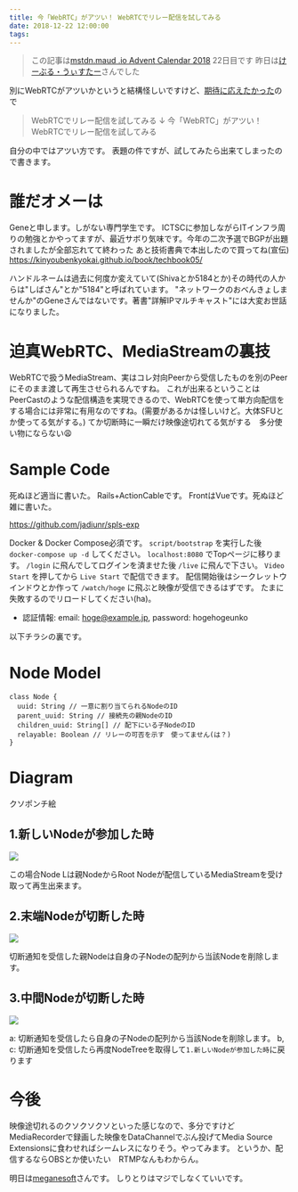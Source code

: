 ```yaml
---
title: 今「WebRTC」がアツい！ WebRTCでリレー配信を試してみる
date: 2018-12-22 12:00:00
tags:
---
```


> この記事は[mstdn.maud .io Advent Calendar 2018](https://adventar.org/calendars/2892) 22日目です
> 昨日は[けーぶる・うぃすたー](https://mstdn.maud.io/@wister_fl)さんでした

別にWebRTCがアツいかというと結構怪しいですけど、[期待に応えたかった](http://wisteriabook.hatenadiary.jp/entry/2018/12/21/173207#%E3%82%BF%E3%82%A4%E3%83%88%E3%83%AB%E3%81%AB%E3%81%A4%E3%81%84%E3%81%A6)ので

> WebRTCでリレー配信を試してみる
> ↓
> 今「WebRTC」がアツい！ WebRTCでリレー配信を試してみる

自分の中ではアツい方です。
表題の件ですが、試してみたら出来てしまったので書きます。

<!-- more -->

# 誰だオメーは

Geneと申します。しがない専門学生です。
ICTSCに参加しながらITインフラ周りの勉強とかやってますが、最近サボり気味です。今年の二次予選でBGPが出題されましたが全部忘れてて終わった
あと技術書典で本出したので買ってね(宣伝)
https://kinyoubenkyokai.github.io/book/techbook05/

ハンドルネームは過去に何度か変えていて(Shivaとか5184とか)その時代の人からは"しばさん"とか"5184"と呼ばれています。
"ネットワークのおべんきょしませんか"のGeneさんではないです。著書"詳解IPマルチキャスト"には大変お世話になりました。

# 迫真WebRTC、MediaStreamの裏技

WebRTCで扱うMediaStream、実はコレ対向Peerから受信したものを別のPeerにそのまま渡して再生させられるんですね。
これが出来るということはPeerCastのような配信構造を実現できるので、WebRTCを使って単方向配信をする場合には非常に有用なのですね。(需要があるかは怪しいけど。大体SFUとか使ってる気がする。)
てか切断時に一瞬だけ映像途切れてる気がする　多分使い物にならない😩

# Sample Code

死ぬほど適当に書いた。
Rails+ActionCableです。
FrontはVueです。死ぬほど雑に書いた。

https://github.com/jadiunr/spls-exp

Docker & Docker Compose必須です。
`script/bootstrap` を実行した後 `docker-compose up -d` してください。
`localhost:8080` でTopページに移ります。
`/login` に飛んでしてログインを済ませた後
`/live` に飛んで下さい。 `Video Start` を押してから `Live Start` で配信できます。
配信開始後はシークレットウインドウとか作って `/watch/hoge` に飛ぶと映像が受信できるはずです。
たまに失敗するのでリロードしてください(ha)。

- 認証情報: email: hoge@example.jp, password: hogehogeunko

以下チラシの裏です。

# Node Model

```
class Node {
  uuid: String // 一意に割り当てられるNodeのID
  parent_uuid: String // 接続先の親NodeのID
  children_uuid: String[] // 配下にいる子NodeのID
  relayable: Boolean // リレーの可否を示す　使ってません(は？)
}
```

# Diagram

クソポンチ絵

## 1.新しいNodeが参加した時

![](diagram1.png)

この場合Node Lは親NodeからRoot Nodeが配信しているMediaStreamを受け取って再生出来ます。

## 2.末端Nodeが切断した時

![](diagram2.png)

切断通知を受信した親Nodeは自身の子Nodeの配列から当該Nodeを削除します。

## 3.中間Nodeが切断した時

![](diagram3.png)

a: 切断通知を受信したら自身の子Nodeの配列から当該Nodeを削除します。
b, c: 切断通知を受信したら再度NodeTreeを取得して`1.新しいNodeが参加した時`に戻ります

# 今後

映像途切れるのクソクソクソといった感じなので、多分ですけどMediaRecorderで録画した映像をDataChannelでぶん投げてMedia Source Extensionsに食わせればシームレスになりそう。やってみます。
というか、配信するならOBSとか使いたい　RTMPなんもわからん。

明日は[meganesoft](https://mstdn.maud.io/@meganesoft)さんです。
しりとりはマジでしなくていいです。